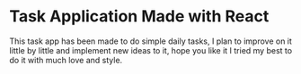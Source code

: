 # Task Application Made with React 

This task app has been made to do simple daily tasks, I plan to improve on it little by little and implement new ideas to it, hope you like it I tried my best to do it with much love and style. 

